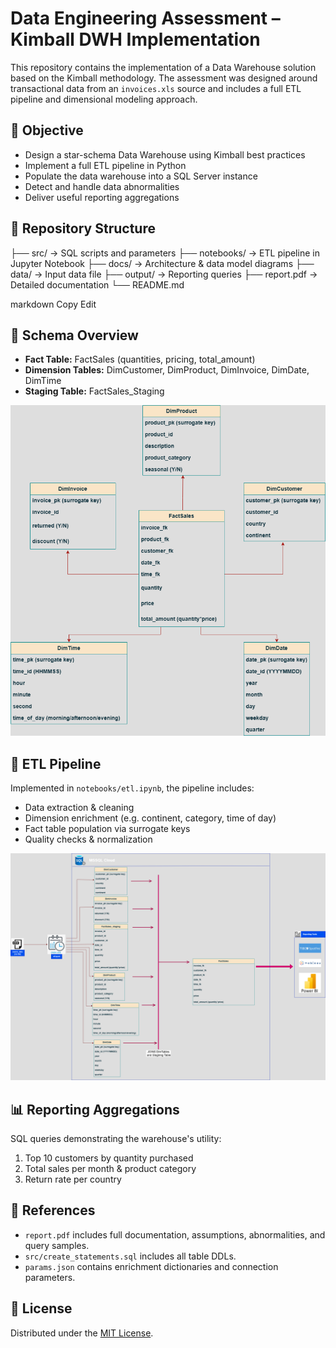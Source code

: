 # Data Engineering Assessment – Kimball DWH Implementation

This repository contains the implementation of a Data Warehouse solution based on the Kimball methodology. The assessment was designed around transactional data from an `invoices.xls` source and includes a full ETL pipeline and dimensional modeling approach.

## 📌 Objective

- Design a star-schema Data Warehouse using Kimball best practices
- Implement a full ETL pipeline in Python
- Populate the data warehouse into a SQL Server instance
- Detect and handle data abnormalities
- Deliver useful reporting aggregations

## 📂 Repository Structure

├── src/ → SQL scripts and parameters
├── notebooks/ → ETL pipeline in Jupyter Notebook
├── docs/ → Architecture & data model diagrams
├── data/ → Input data file
├── output/ → Reporting queries
├── report.pdf → Detailed documentation
└── README.md

markdown
Copy
Edit

## 🧱 Schema Overview

- **Fact Table:** FactSales (quantities, pricing, total_amount)
- **Dimension Tables:** DimCustomer, DimProduct, DimInvoice, DimDate, DimTime
- **Staging Table:** FactSales_Staging

<p align="center">
  <img src="docs/star_schema.png" alt="Star Schema" width="600"/>
</p>

## 🔄 ETL Pipeline

Implemented in `notebooks/etl.ipynb`, the pipeline includes:

- Data extraction & cleaning
- Dimension enrichment (e.g. continent, category, time of day)
- Fact table population via surrogate keys
- Quality checks & normalization

<p align="center">
  <img src="docs/etl_arch.png" alt="ETL Architecture" width="600"/>
</p>

## 📊 Reporting Aggregations

SQL queries demonstrating the warehouse's utility:

1. Top 10 customers by quantity purchased
2. Total sales per month & product category
3. Return rate per country

## 📄 References

- `report.pdf` includes full documentation, assumptions, abnormalities, and query samples.
- `src/create_statements.sql` includes all table DDLs.
- `params.json` contains enrichment dictionaries and connection parameters.

## 📝 License

Distributed under the [MIT License](LICENSE).
